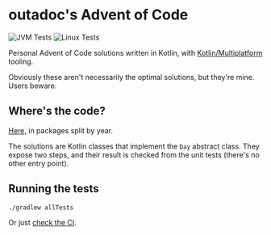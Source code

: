 # outadoc's Advent of Code

![JVM Tests](https://github.com/outadoc/adventofcode/workflows/JVM%20Tests/badge.svg?branch=develop)
![Linux Tests](https://github.com/outadoc/adventofcode/workflows/Linux%20Tests/badge.svg?branch=develop)

Personal Advent of Code solutions written in Kotlin, with [Kotlin/Multiplatform](https://kotlinlang.org/docs/reference/multiplatform.html) tooling.

Obviously these aren't necessarily the optimal solutions, but they're mine. Users beware.

## Where's the code?

[Here,](common/src/commonMain/kotlin/fr/outadoc/aoc) in packages split by year.

The solutions are Kotlin classes that implement the `Day` abstract class.
They expose two steps, and their result is checked from the unit tests (there's no other entry point).

## Running the tests

```
./gradlew allTests
```

Or just [check the CI](https://github.com/outadoc/adventofcode/actions).